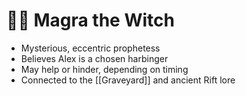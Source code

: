 # 🧙‍♀️ Magra the Witch

- Mysterious, eccentric prophetess
- Believes Alex is a chosen harbinger
- May help or hinder, depending on timing
- Connected to the [[Graveyard]] and ancient Rift lore